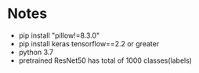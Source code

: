 # Notes
- pip install "pillow!=8.3.0"
- pip install keras tensorflow==2.2 or greater
- python 3.7
- pretrained ResNet50 has total of 1000 classes(labels)